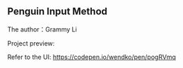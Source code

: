 ## Penguin Input Method
The author：Grammy Li


Project preview:

Refer to the UI: https://codepen.io/wendko/pen/pogRVmq

